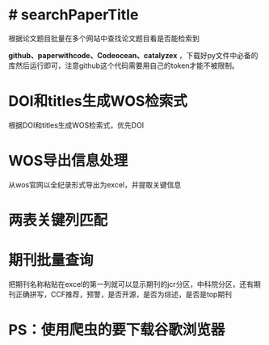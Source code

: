 # # searchPaperTitle

根据论文题目批量在多个网站中查找论文题目看是否能检索到

**github、paperwithcode、Codeocean、catalyzex** ，下载好py文件中必备的库然后运行即可，注意github这个代码需要用自己的token才能不被限制。

# DOI和titles生成WOS检索式

根据DOI和titles生成WOS检索式，优先DOI

# WOS导出信息处理

从wos官网以全纪录形式导出为excel，并提取关键信息

# 两表关键列匹配

# 期刊批量查询

把期刊名称粘贴在excel的第一列就可以显示期刊的jcr分区，中科院分区，还有期刊正确拼写，CCF推荐，预警，是否开源，是否为综述，是否是top期刊



# PS：使用爬虫的要下载谷歌浏览器






